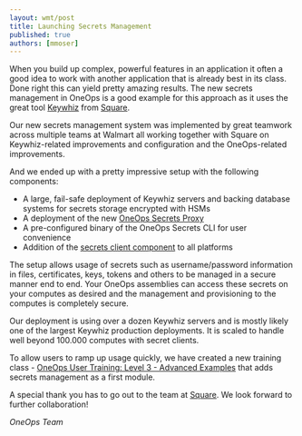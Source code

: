```yaml
---
layout: wmt/post
title: Launching Secrets Management
published: true
authors: [mmoser]
---
```


When you build up complex, powerful features in an application it often a good
idea to work with another application that is already best in its class. Done
right this can yield pretty amazing results. The new secrets management in
OneOps is a good example for this approach as it uses the great tool
[Keywhiz](https://square.github.io/keywhiz/) from
[Square](https://square.github.io/).

<!--more-->

Our new secrets management system was implemented by great teamwork across
multiple teams at Walmart all working together with Square on Keywhiz-related
improvements and configuration and the OneOps-related improvements.

And we ended up with a pretty impressive setup with the following components:

- A large, fail-safe deployment of Keywhiz servers and backing database systems
  for secrets storage encrypted with HSMs
- A deployment of the new [OneOps Secrets Proxy](../../user/account/secrets-proxy.html)
- A pre-configured binary of the OneOps Secrets CLI for user convenience
- Addition of the [secrets client component](../../user/design/secrets-client-component)
  to all platforms

The setup allows usage of secrets such as username/password information in files,
certificates, keys, tokens and others to be managed in a secure manner end to
end. Your OneOps assemblies can access these secrets on your computes as desired
and the management and provisioning to the computes is completely secure.

Our deployment is using over a dozen Keywhiz servers and is mostly likely one of
the largest Keywhiz production deployments. It is  scaled to handle well beyond
100.000 computes with secret clients.

To allow users to ramp up usage quickly, we have created a new training class -
[OneOps User Training: Level 3 - Advanced Examples](../training.html#user-3)
that adds secrets management as a first module.

A special thank you has to go out to the team at
[Square](https://square.github.io/). We look forward to further collaboration!

_OneOps Team_
